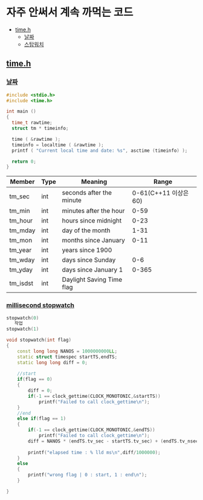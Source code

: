 # 자주 안써서 계속 까먹는 코드<a name = "TOP"></a>
+ [time.h](#time)
  * [날짜](#date)
  * [스탑워치](#stopwatch)

## [time.h](#TOP)<a name ="time"></a>

### [날짜](#TOP)<a name = "date">
	
```C++
#include <stdio.h>
#include <time.h>

int main ()
{
  time_t rawtime;
  struct tm * timeinfo;

  time ( &rawtime );
  timeinfo = localtime ( &rawtime );
  printf ( "Current local time and date: %s", asctime (timeinfo) );

  return 0;
}

```

Member	|Type	|Meaning|	Range
---|---|---|---
tm_sec	|int	|seconds after the minute	|0-61(C++11 이상은 60)
tm_min	|int	|minutes after the hour	|0-59
tm_hour	|int	|hours since midnight	|0-23
tm_mday|	int	|day of the month|	1-31
tm_mon	|int	|months since January|	0-11
tm_year	|int	|years since 1900	
tm_wday	|int|	days since Sunday	|0-6
tm_yday	|int|	days since January 1|	0-365
tm_isdst	|int	|Daylight Saving Time flag	


### [millisecond stopwatch](#TOP)<a name ="stopwatch"></a>

```C++
stopwatch(0)
   작업 
stopwatch(1)
```

```C++
void stopwatch(int flag)
{
	const long long NANOS = 1000000000LL;
	static struct timespec startTS,endTS;
	static long long diff = 0;
	
	//start
	if(flag == 0)
	{
		diff = 0;
		if(-1 == clock_gettime(CLOCK_MONOTONIC,&startTS))
			printf("Failed to call clock_gettime\n");
	}
	//end
	else if(flag == 1)
	{		
		if(-1 == clock_gettime(CLOCK_MONOTONIC,&endTS))
			printf("Failed to call clock_gettime\n");
		diff = NANOS * (endTS.tv_sec - startTS.tv_sec) + (endTS.tv_nsec - startTS.tv_nsec);
		
		printf("elapsed time : % lld ms\n",diff/1000000);
	}
	else
	{
		printf("wrong flag | 0 : start, 1 : end\n");
	}

}
 
```
